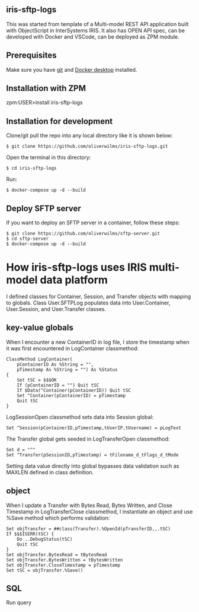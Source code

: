 ## iris-sftp-logs
This was started from template of a Multi-model REST API application built with ObjectScript in InterSystems IRIS.
It also has OPEN API spec, 
can be developed with Docker and VSCode,
can be deployed as ZPM module.

## Prerequisites
Make sure you have [git](https://git-scm.com/book/en/v2/Getting-Started-Installing-Git) and [Docker desktop](https://www.docker.com/products/docker-desktop) installed.

## Installation with ZPM

zpm:USER>install iris-sftp-logs

## Installation for development

Clone/git pull the repo into any local directory like it is shown below:

```
$ git clone https://github.com/oliverwilms/iris-sftp-logs.git
```

Open the terminal in this directory:
```
$ cd iris-sftp-logs
```
Run:
```
$ docker-compose up -d --build
```

## Deploy SFTP server

If you want to deploy an SFTP server in a container, follow these steps:

```
$ git clone https://github.com/oliverwilms/sftp-server.git
$ cd sftp-server
$ docker-compose up -d --build
```

# How iris-sftp-logs uses IRIS multi-model data platform

I defined classes for Container, Session, and Transfer objects with mapping to globals. Class User.SFTPLog populates data into User.Container, User.Session, and User.Transfer classes.

## key-value globals

When I encounter a new ContainerID in log file, I store the timestamp when it was first encountered in LogContainer classmethod:

```
ClassMethod LogContainer(
	pContainerID As %String = "",
	pTimestamp As %String = "") As %Status
{
	Set tSC = $$$OK
	If (pContainerID = "") Quit tSC
	If $Data(^Container(pContainerID)) Quit tSC
	Set ^Container(pContainerID) = pTimestamp
	Quit tSC
}
```

LogSessionOpen classmethod sets data into Session global:

```
Set ^Session(pContainerID,pTimestamp,tUserIP,tUsername) = pLogText
```

The Transfer global gets seeded in LogTransferOpen classmethod:

```
Set d = "^"
Set ^Transfer(pSessionID,pTimestamp) = tFilename_d_tFlags_d_tMode
```

Setting data value directly into global bypasses data validation such as MAXLEN defined in class definition.

## object

When I update a Transfer with Bytes Read, Bytes Written, and Close Timestamp in LogTransferClose classmethod, I instantiate an object and use %Save method which performs validation:

```
Set objTransfer = ##class(Transfer).%OpenId(pTransferID,,.tSC)
If $$$ISERR(tSC) {
	Do ..DebugStatus(tSC)
	Quit tSC
}
Set objTransfer.BytesRead = tBytesRead
Set objTransfer.BytesWritten = tBytesWritten
Set objTransfer.CloseTimestamp = pTimestamp
Set tSC = objTransfer.%Save()
```

## SQL

Run query
